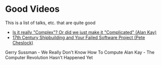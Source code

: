 # Good Videos

This is a list of talks, etc. that are quite good

- [Is it really "Complex"? Or did we just make it "Complicated" (Alan Kay)](https://www.youtube.com/watch?v=ubaX1Smg6pY)
- [17th Century Shipbuilding and Your Failed Software Project (Pete Cheslock)](http://confreaks.tv/videos/monitorama2014-monitorama-pdx-2014-lightning-talk-pete-cheslock)



Gerry Sussman - We Really Don't Know How To Compute
Alan Kay - The Computer Revolution Hasn't Happened Yet
